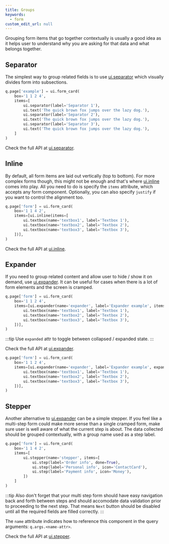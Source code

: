 ```yaml
---
title: Groups
keywords:
  - form
custom_edit_url: null
---
```


Grouping form items that go together contextually is usually a good idea as it helps user to understand
why you are asking for that data and what belongs together.

## Separator

The simplest way to group related fields is to use [ui.separator](/docs/api/ui#separator) which visually divides form into subsections.

```py
q.page['example'] = ui.form_card(
    box='1 1 2 4',
    items=[
        ui.separator(label='Separator 1'),
        ui.text('The quick brown fox jumps over the lazy dog.'),
        ui.separator(label='Separator 2'),
        ui.text('The quick brown fox jumps over the lazy dog.'),
        ui.separator(label='Separator 3'),
        ui.text('The quick brown fox jumps over the lazy dog.'),
    ]
)
```

Check the full API at [ui.separator](/docs/api/ui#separator).

## Inline

By default, all form items are laid out vertically (top to bottom). For more complex forms though, this might not be enough and
that's where [ui.inline](/docs/api/ui#inline) comes into play. All you need to do is specify the `items` attribute, which accepts any form
component. Optionally, you can also specify `justify` if you want to control the alignment too.

```py
q.page['form'] = ui.form_card(
    box='1 1 4 2',
    items=[ui.inline(items=[
        ui.textbox(name='textbox1', label='Textbox 1'),
        ui.textbox(name='textbox2', label='Textbox 2'),
        ui.textbox(name='textbox3', label='Textbox 3'),
    ])],
)
```

Check the full API at [ui.inline](/docs/api/ui#inline).

## Expander

If you need to group related content and allow user to hide / show it on demand, use [ui.expander](/docs/api/ui#expander). It can be useful for cases
when there is a lot of form elements and the screen is cramped.

```py
q.page['form'] = ui.form_card(
    box='1 1 2 4',
    items=[ui.expander(name='expander', label='Expander example', items=[
        ui.textbox(name='textbox1', label='Textbox 1'),
        ui.textbox(name='textbox2', label='Textbox 2'),
        ui.textbox(name='textbox3', label='Textbox 3'),
    ])],
)
```

:::tip
Use `expanded` attr to toggle between collapsed / expanded state.
:::

Check the full API at [ui.expander](/docs/api/ui#expander).

```py
q.page['form'] = ui.form_card(
    box='1 1 2 4',
    items=[ui.expander(name='expander', label='Expander example', expanded=True, items=[
        ui.textbox(name='textbox1', label='Textbox 1'),
        ui.textbox(name='textbox2', label='Textbox 2'),
        ui.textbox(name='textbox3', label='Textbox 3'),
    ])],
)
```

## Stepper

Another alternative to [ui.expander](/docs/api/ui#expander) can be a simple stepper. If you feel like a multi-step form could make more sense than a
single cramped form, make sure user is well aware of what the current step is about. The data collected should be grouped contextually, with a group name
used as a step label.

```py
q.page['form'] = ui.form_card(
    box='1 1 4 2',
    items=[
        ui.stepper(name='stepper', items=[
            ui.step(label='Order info', done=True),
            ui.step(label='Personal info', icon='ContactCard'),
            ui.step(label='Payment info', icon='Money'),
        ])
    ]
)
```

:::tip
Also don't forget that your multi step form should have easy navigation back and forth between steps and should accomodate data validation prior to proceeding to the next step.
That means `Next` button should be disabled until all the required fields are filled correctly.
:::

The `name` attribute indicates how to reference this component in the query arguments: `q.args.<name-attr>`. 

Check the full API at [ui.stepper](/docs/api/ui#stepper).
